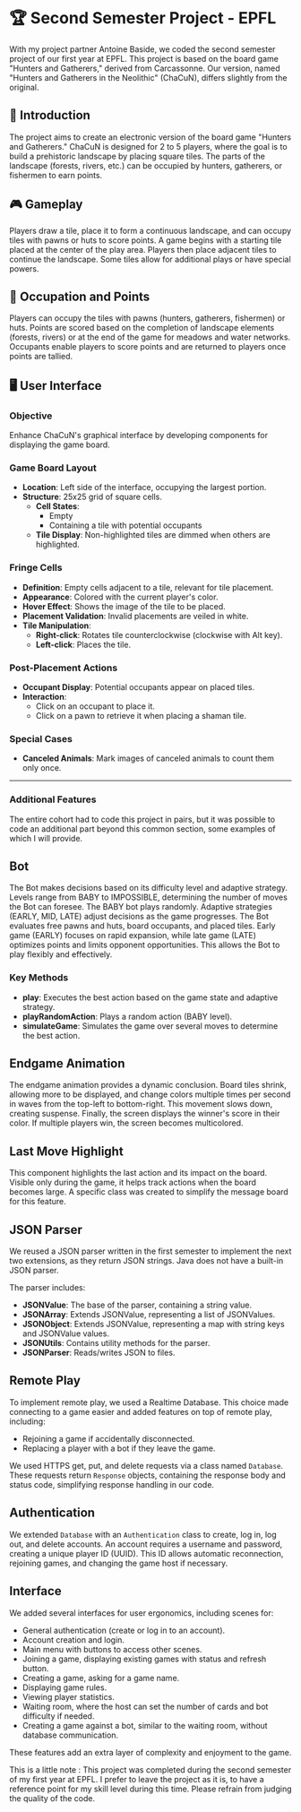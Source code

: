 # 🏆 Second Semester Project - EPFL

With my project partner Antoine Baside, we coded the second semester project of our first year at EPFL. This project is based on the board game "Hunters and Gatherers," derived from Carcassonne. Our version, named "Hunters and Gatherers in the Neolithic" (ChaCuN), differs slightly from the original.

## 📘 Introduction

The project aims to create an electronic version of the board game "Hunters and Gatherers." ChaCuN is designed for 2 to 5 players, where the goal is to build a prehistoric landscape by placing square tiles. The parts of the landscape (forests, rivers, etc.) can be occupied by hunters, gatherers, or fishermen to earn points.

## 🎮 Gameplay

Players draw a tile, place it to form a continuous landscape, and can occupy tiles with pawns or huts to score points. A game begins with a starting tile placed at the center of the play area. Players then place adjacent tiles to continue the landscape. Some tiles allow for additional plays or have special powers.

## 🏡 Occupation and Points

Players can occupy the tiles with pawns (hunters, gatherers, fishermen) or huts. Points are scored based on the completion of landscape elements (forests, rivers) or at the end of the game for meadows and water networks. Occupants enable players to score points and are returned to players once points are tallied.

## 🖥️ User Interface

### Objective
Enhance ChaCuN's graphical interface by developing components for displaying the game board.

### Game Board Layout
- **Location**: Left side of the interface, occupying the largest portion.
- **Structure**: 25x25 grid of square cells.
  - **Cell States**: 
    - Empty
    - Containing a tile with potential occupants
  - **Tile Display**: Non-highlighted tiles are dimmed when others are highlighted.

### Fringe Cells
- **Definition**: Empty cells adjacent to a tile, relevant for tile placement.
- **Appearance**: Colored with the current player's color.
- **Hover Effect**: Shows the image of the tile to be placed.
- **Placement Validation**: Invalid placements are veiled in white.
- **Tile Manipulation**:
  - **Right-click**: Rotates tile counterclockwise (clockwise with Alt key).
  - **Left-click**: Places the tile.

### Post-Placement Actions
- **Occupant Display**: Potential occupants appear on placed tiles.
- **Interaction**: 
  - Click on an occupant to place it.
  - Click on a pawn to retrieve it when placing a shaman tile.

### Special Cases
- **Canceled Animals**: Mark images of canceled animals to count them only once.

---
### Additional Features

The entire cohort had to code this project in pairs, but it was possible to code an additional part beyond this common section, some examples of which I will provide.

## Bot

The Bot makes decisions based on its difficulty level and adaptive strategy. Levels range from BABY to IMPOSSIBLE, determining the number of moves the Bot can foresee. The BABY bot plays randomly. Adaptive strategies (EARLY, MID, LATE) adjust decisions as the game progresses. The Bot evaluates free pawns and huts, board occupants, and placed tiles. Early game (EARLY) focuses on rapid expansion, while late game (LATE) optimizes points and limits opponent opportunities. This allows the Bot to play flexibly and effectively.

### Key Methods
- **play**: Executes the best action based on the game state and adaptive strategy.
- **playRandomAction**: Plays a random action (BABY level).
- **simulateGame**: Simulates the game over several moves to determine the best action.

## Endgame Animation

The endgame animation provides a dynamic conclusion. Board tiles shrink, allowing more to be displayed, and change colors multiple times per second in waves from the top-left to bottom-right. This movement slows down, creating suspense. Finally, the screen displays the winner's score in their color. If multiple players win, the screen becomes multicolored.

## Last Move Highlight

This component highlights the last action and its impact on the board. Visible only during the game, it helps track actions when the board becomes large. A specific class was created to simplify the message board for this feature.

## JSON Parser

We reused a JSON parser written in the first semester to implement the next two extensions, as they return JSON strings. Java does not have a built-in JSON parser.

The parser includes:
- **JSONValue**: The base of the parser, containing a string value.
- **JSONArray**: Extends JSONValue, representing a list of JSONValues.
- **JSONObject**: Extends JSONValue, representing a map with string keys and JSONValue values.
- **JSONUtils**: Contains utility methods for the parser.
- **JSONParser**: Reads/writes JSON to files.

## Remote Play

To implement remote play, we used a Realtime Database. This choice made connecting to a game easier and added features on top of remote play, including:
- Rejoining a game if accidentally disconnected.
- Replacing a player with a bot if they leave the game.

We used HTTPS get, put, and delete requests via a class named `Database`. These requests return `Response` objects, containing the response body and status code, simplifying response handling in our code.

## Authentication

We extended `Database` with an `Authentication` class to create, log in, log out, and delete accounts. An account requires a username and password, creating a unique player ID (UUID). This ID allows automatic reconnection, rejoining games, and changing the game host if necessary.

## Interface

We added several interfaces for user ergonomics, including scenes for:
- General authentication (create or log in to an account).
- Account creation and login.
- Main menu with buttons to access other scenes.
- Joining a game, displaying existing games with status and refresh button.
- Creating a game, asking for a game name.
- Displaying game rules.
- Viewing player statistics.
- Waiting room, where the host can set the number of cards and bot difficulty if needed.
- Creating a game against a bot, similar to the waiting room, without database communication.


These features add an extra layer of complexity and enjoyment to the game.

This is a little note : This project was completed during the second semester of my first year at EPFL. I prefer to leave the project as it is, to have a reference point for my skill level during this time. Please refrain from judging the quality of the code.
